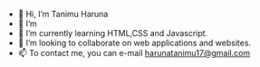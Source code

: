 - 👋 Hi, I’m Tanimu Haruna
- 👀 I’m 
- 🌱 I’m currently learning HTML,CSS and Javascript.
- 💞️ I’m looking to collaborate on web applications and websites.
- 📫 To contact me, you can e-mail harunatanimu17@gmail.com

<!---
Tanimhrn/Tanimhrn is a ✨ special ✨ repository because its `README.md` (this file) appears on your GitHub profile.
You can click the Preview link to take a look at your changes.
--->

